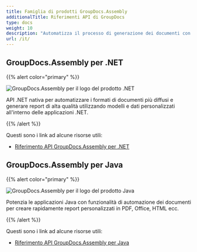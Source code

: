 ```yaml
---
title: Famiglia di prodotti GroupDocs.Assembly
additionalTitle: Riferimenti API di GroupDocs
type: docs
weight: 10
description: "Automatizza il processo di generazione dei documenti con le API di assemblaggio di automazione multipiattaforma per aumentare la produttività e la precisione"
url: /it/
---
```


## GroupDocs.Assembly per .NET

{{% alert color="primary" %}} 

![GroupDocs.Assembly per il logo del prodotto .NET](../gdocs_net.png)

API .NET nativa per automatizzare i formati di documenti più diffusi e generare report di alta qualità utilizzando modelli e dati personalizzati all'interno delle applicazioni .NET.

{{% /alert %}} 

Questi sono i link ad alcune risorse utili:

- [Riferimento API GroupDocs.Assembly per .NET](/assembly/it/net/)


## GroupDocs.Assembly per Java

{{% alert color="primary" %}}

![GroupDocs.Assembly per il logo del prodotto Java](../gdocs_java.png)

Potenzia le applicazioni Java con funzionalità di automazione dei documenti per creare rapidamente report personalizzati in PDF, Office, HTML ecc.

{{% /alert %}}

Questi sono i link ad alcune risorse utili:

- [Riferimento API GroupDocs.Assembly per Java](/assembly/java/)
